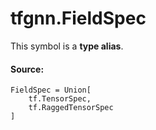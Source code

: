 
# tfgnn.FieldSpec

<!-- Insert buttons and diff -->
This symbol is a **type alias**.



#### Source:

<pre class="devsite-click-to-copy prettyprint lang-py tfo-signature-link">
<code>FieldSpec = Union[
    tf.TensorSpec,
    tf.RaggedTensorSpec
]
</code></pre>



<!-- Placeholder for "Used in" -->
